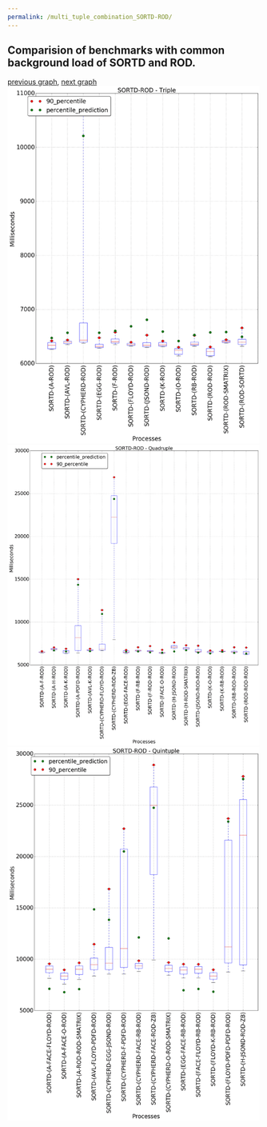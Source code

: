 ```yaml
---
permalink: /multi_tuple_combination_SORTD-ROD/
---
```



## Comparision of benchmarks with common background load of SORTD and ROD.

[previous graph](../multi_tuple_combination_SORTD-RB/), [next graph](../multi_tuple_combination_SORTD-SMATRIX/)
![graph figure](./images/triple/SORTD/SORTD-ROD_box.png)![graph figure](./images/quadruple/SORTD/SORTD-ROD_box.png)![graph figure](./images/quintuple/SORTD/SORTD-ROD_box.png)